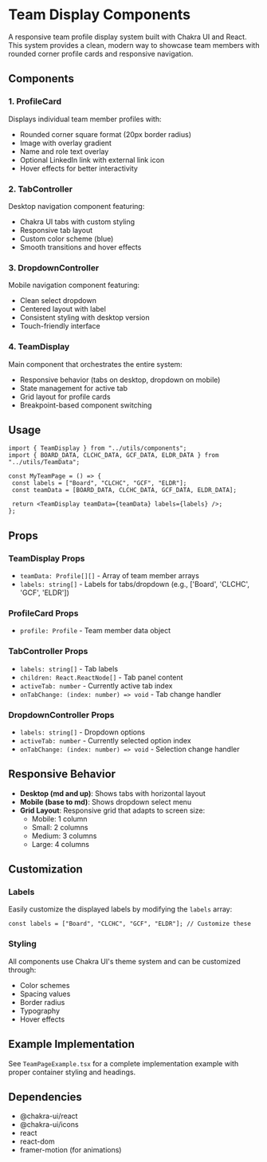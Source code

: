 # Team Display Components

A responsive team profile display system built with Chakra UI and React. This system provides a clean, modern way to showcase team members with rounded corner profile cards and responsive navigation.

## Components

### 1. ProfileCard

Displays individual team member profiles with:

- Rounded corner square format (20px border radius)
- Image with overlay gradient
- Name and role text overlay
- Optional LinkedIn link with external link icon
- Hover effects for better interactivity

### 2. TabController

Desktop navigation component featuring:

- Chakra UI tabs with custom styling
- Responsive tab layout
- Custom color scheme (blue)
- Smooth transitions and hover effects

### 3. DropdownController

Mobile navigation component featuring:

- Clean select dropdown
- Centered layout with label
- Consistent styling with desktop version
- Touch-friendly interface

### 4. TeamDisplay

Main component that orchestrates the entire system:

- Responsive behavior (tabs on desktop, dropdown on mobile)
- State management for active tab
- Grid layout for profile cards
- Breakpoint-based component switching

## Usage

```tsx
import { TeamDisplay } from "../utils/components";
import { BOARD_DATA, CLCHC_DATA, GCF_DATA, ELDR_DATA } from "../utils/TeamData";

const MyTeamPage = () => {
 const labels = ["Board", "CLCHC", "GCF", "ELDR"];
 const teamData = [BOARD_DATA, CLCHC_DATA, GCF_DATA, ELDR_DATA];

 return <TeamDisplay teamData={teamData} labels={labels} />;
};
```

## Props

### TeamDisplay Props

- `teamData: Profile[][]` - Array of team member arrays
- `labels: string[]` - Labels for tabs/dropdown (e.g., ['Board', 'CLCHC', 'GCF', 'ELDR'])

### ProfileCard Props

- `profile: Profile` - Team member data object

### TabController Props

- `labels: string[]` - Tab labels
- `children: React.ReactNode[]` - Tab panel content
- `activeTab: number` - Currently active tab index
- `onTabChange: (index: number) => void` - Tab change handler

### DropdownController Props

- `labels: string[]` - Dropdown options
- `activeTab: number` - Currently selected option index
- `onTabChange: (index: number) => void` - Selection change handler

## Responsive Behavior

- **Desktop (md and up)**: Shows tabs with horizontal layout
- **Mobile (base to md)**: Shows dropdown select menu
- **Grid Layout**: Responsive grid that adapts to screen size:
  - Mobile: 1 column
  - Small: 2 columns
  - Medium: 3 columns
  - Large: 4 columns

## Customization

### Labels

Easily customize the displayed labels by modifying the `labels` array:

```tsx
const labels = ["Board", "CLCHC", "GCF", "ELDR"]; // Customize these
```

### Styling

All components use Chakra UI's theme system and can be customized through:

- Color schemes
- Spacing values
- Border radius
- Typography
- Hover effects

## Example Implementation

See `TeamPageExample.tsx` for a complete implementation example with proper container styling and headings.

## Dependencies

- @chakra-ui/react
- @chakra-ui/icons
- react
- react-dom
- framer-motion (for animations)
